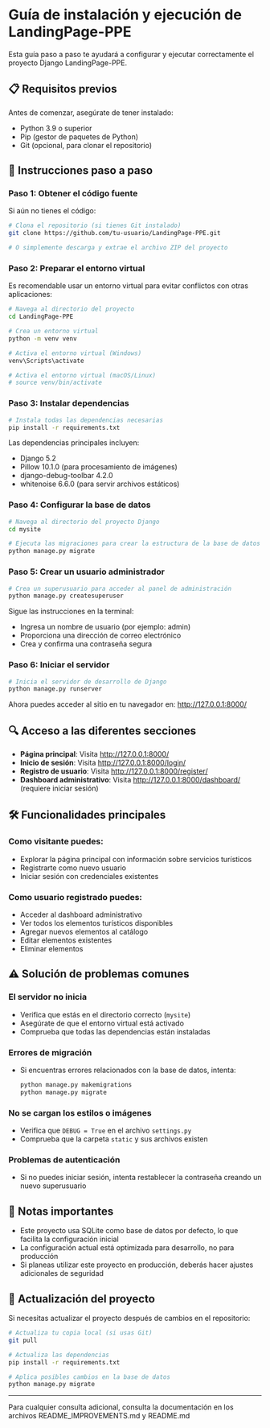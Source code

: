 # Guía de instalación y ejecución de LandingPage-PPE

Esta guía paso a paso te ayudará a configurar y ejecutar correctamente el proyecto Django LandingPage-PPE.

## 📋 Requisitos previos

Antes de comenzar, asegúrate de tener instalado:

- Python 3.9 o superior
- Pip (gestor de paquetes de Python)
- Git (opcional, para clonar el repositorio)

## 🚀 Instrucciones paso a paso

### Paso 1: Obtener el código fuente

Si aún no tienes el código:

```bash
# Clona el repositorio (si tienes Git instalado)
git clone https://github.com/tu-usuario/LandingPage-PPE.git

# O simplemente descarga y extrae el archivo ZIP del proyecto
```

### Paso 2: Preparar el entorno virtual

Es recomendable usar un entorno virtual para evitar conflictos con otras aplicaciones:

```bash
# Navega al directorio del proyecto
cd LandingPage-PPE

# Crea un entorno virtual
python -m venv venv

# Activa el entorno virtual (Windows)
venv\Scripts\activate

# Activa el entorno virtual (macOS/Linux)
# source venv/bin/activate
```

### Paso 3: Instalar dependencias

```bash
# Instala todas las dependencias necesarias
pip install -r requirements.txt
```

Las dependencias principales incluyen:
- Django 5.2
- Pillow 10.1.0 (para procesamiento de imágenes)
- django-debug-toolbar 4.2.0
- whitenoise 6.6.0 (para servir archivos estáticos)

### Paso 4: Configurar la base de datos

```bash
# Navega al directorio del proyecto Django
cd mysite

# Ejecuta las migraciones para crear la estructura de la base de datos
python manage.py migrate
```

### Paso 5: Crear un usuario administrador

```bash
# Crea un superusuario para acceder al panel de administración
python manage.py createsuperuser
```

Sigue las instrucciones en la terminal:
- Ingresa un nombre de usuario (por ejemplo: admin)
- Proporciona una dirección de correo electrónico
- Crea y confirma una contraseña segura

### Paso 6: Iniciar el servidor

```bash
# Inicia el servidor de desarrollo de Django
python manage.py runserver
```

Ahora puedes acceder al sitio en tu navegador en: http://127.0.0.1:8000/

## 🔍 Acceso a las diferentes secciones

- **Página principal**: Visita http://127.0.0.1:8000/
- **Inicio de sesión**: Visita http://127.0.0.1:8000/login/
- **Registro de usuario**: Visita http://127.0.0.1:8000/register/
- **Dashboard administrativo**: Visita http://127.0.0.1:8000/dashboard/ (requiere iniciar sesión)

## 🛠️ Funcionalidades principales

### Como visitante puedes:
- Explorar la página principal con información sobre servicios turísticos
- Registrarte como nuevo usuario
- Iniciar sesión con credenciales existentes

### Como usuario registrado puedes:
- Acceder al dashboard administrativo
- Ver todos los elementos turísticos disponibles
- Agregar nuevos elementos al catálogo
- Editar elementos existentes
- Eliminar elementos

## ⚠️ Solución de problemas comunes

### El servidor no inicia
- Verifica que estás en el directorio correcto (`mysite`)
- Asegúrate de que el entorno virtual está activado
- Comprueba que todas las dependencias están instaladas

### Errores de migración
- Si encuentras errores relacionados con la base de datos, intenta:
  ```bash
  python manage.py makemigrations
  python manage.py migrate
  ```

### No se cargan los estilos o imágenes
- Verifica que `DEBUG = True` en el archivo `settings.py`
- Comprueba que la carpeta `static` y sus archivos existen

### Problemas de autenticación
- Si no puedes iniciar sesión, intenta restablecer la contraseña creando un nuevo superusuario

## 📝 Notas importantes

- Este proyecto usa SQLite como base de datos por defecto, lo que facilita la configuración inicial
- La configuración actual está optimizada para desarrollo, no para producción
- Si planeas utilizar este proyecto en producción, deberás hacer ajustes adicionales de seguridad

## 🔄 Actualización del proyecto

Si necesitas actualizar el proyecto después de cambios en el repositorio:

```bash
# Actualiza tu copia local (si usas Git)
git pull

# Actualiza las dependencias
pip install -r requirements.txt

# Aplica posibles cambios en la base de datos
python manage.py migrate
```

---

Para cualquier consulta adicional, consulta la documentación en los archivos README_IMPROVEMENTS.md y README.md
